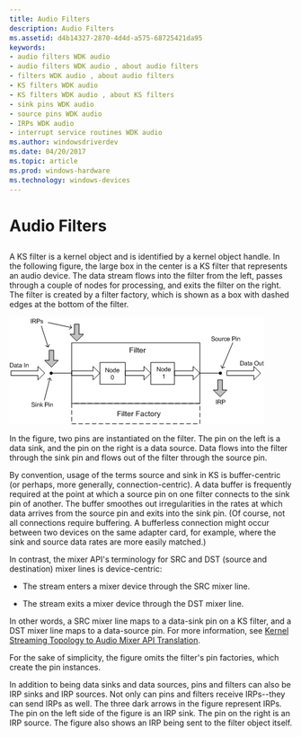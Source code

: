 ```yaml
---
title: Audio Filters
description: Audio Filters
ms.assetid: d4b14327-2870-4d4d-a575-68725421da95
keywords:
- audio filters WDK audio
- audio filters WDK audio , about audio filters
- filters WDK audio , about audio filters
- KS filters WDK audio
- KS filters WDK audio , about KS filters
- sink pins WDK audio
- source pins WDK audio
- IRPs WDK audio
- interrupt service routines WDK audio
ms.author: windowsdriverdev
ms.date: 04/20/2017
ms.topic: article
ms.prod: windows-hardware
ms.technology: windows-devices
---
```


# Audio Filters


## <span id="audio_filters"></span><span id="AUDIO_FILTERS"></span>


A KS filter is a kernel object and is identified by a kernel object handle. In the following figure, the large box in the center is a KS filter that represents an audio device. The data stream flows into the filter from the left, passes through a couple of nodes for processing, and exits the filter on the right. The filter is created by a filter factory, which is shown as a box with dashed edges at the bottom of the filter.

![diagram illustrating a ks filter with two nodes](images/filter-1.png)

In the figure, two pins are instantiated on the filter. The pin on the left is a data sink, and the pin on the right is a data source. Data flows into the filter through the sink pin and flows out of the filter through the source pin.

By convention, usage of the terms source and sink in KS is buffer-centric (or perhaps, more generally, connection-centric). A data buffer is frequently required at the point at which a source pin on one filter connects to the sink pin of another. The buffer smoothes out irregularities in the rates at which data arrives from the source pin and exits into the sink pin. (Of course, not all connections require buffering. A bufferless connection might occur between two devices on the same adapter card, for example, where the sink and source data rates are more easily matched.)

In contrast, the mixer API's terminology for SRC and DST (source and destination) mixer lines is device-centric:

-   The stream enters a mixer device through the SRC mixer line.

-   The stream exits a mixer device through the DST mixer line.

In other words, a SRC mixer line maps to a data-sink pin on a KS filter, and a DST mixer line maps to a data-source pin. For more information, see [Kernel Streaming Topology to Audio Mixer API Translation](kernel-streaming-topology-to-audio-mixer-api-translation.md).

For the sake of simplicity, the figure omits the filter's pin factories, which create the pin instances.

In addition to being data sinks and data sources, pins and filters can also be IRP sinks and IRP sources. Not only can pins and filters receive IRPs--they can send IRPs as well. The three dark arrows in the figure represent IRPs. The pin on the left side of the figure is an IRP sink. The pin on the right is an IRP source. The figure also shows an IRP being sent to the filter object itself.

 

 




